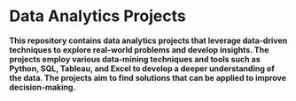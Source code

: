 # Data Analytics Projects

**This repository contains data analytics projects that leverage data-driven techniques to explore real-world problems and develop insights. The projects employ various data-mining techniques and tools such as Python, SQL, Tableau, and Excel to develop a deeper understanding of the data. The projects aim to find solutions that can be applied to improve decision-making.**
